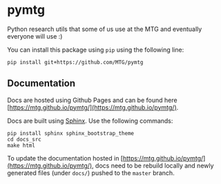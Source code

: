 # pymtg
Python research utils that some of us use at the MTG and eventually everyone will use :)

You can install this package using `pip` using the following line:
```
pip install git+https://github.com/MTG/pymtg
```

## Documentation

Docs are hosted using Github Pages and can be found here [https://mtg.github.io/pymtg/](https://mtg.github.io/pymtg/).

Docs are built using [Sphinx](http://www.sphinx-doc.org/en/stable/).
Use the following commands:
```
pip install sphinx sphinx_bootstrap_theme
cd docs_src
make html
```

To update the documentation hosted in [https://mtg.github.io/pymtg/](https://mtg.github.io/pymtg/), docs need to be rebuild locally and newly generated files (under `docs/`) pushed to the `master` branch.





